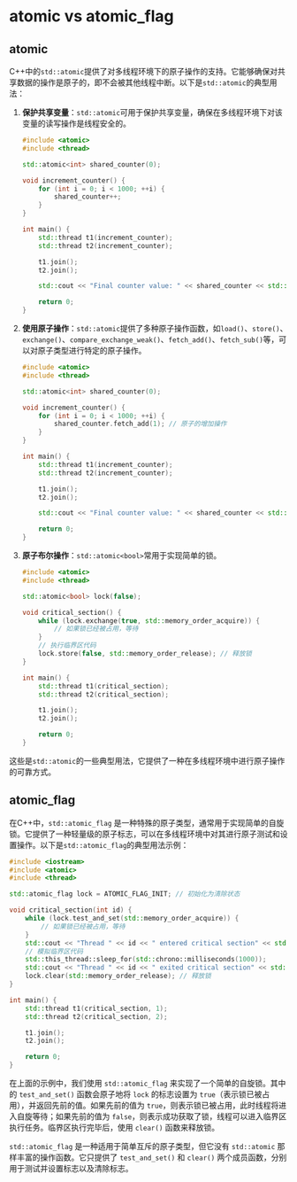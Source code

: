 # atomic vs atomic_flag

## atomic

C++中的`std::atomic`提供了对多线程环境下的原子操作的支持。它能够确保对共享数据的操作是原子的，即不会被其他线程中断。以下是`std::atomic`的典型用法：

1. **保护共享变量**：`std::atomic`可用于保护共享变量，确保在多线程环境下对该变量的读写操作是线程安全的。

    ```cpp
    #include <atomic>
    #include <thread>

    std::atomic<int> shared_counter(0);

    void increment_counter() {
        for (int i = 0; i < 1000; ++i) {
            shared_counter++;
        }
    }

    int main() {
        std::thread t1(increment_counter);
        std::thread t2(increment_counter);

        t1.join();
        t2.join();

        std::cout << "Final counter value: " << shared_counter << std::endl;

        return 0;
    }
    ```

2. **使用原子操作**：`std::atomic`提供了多种原子操作函数，如`load()`、`store()`、`exchange()`、`compare_exchange_weak()`、`fetch_add()`、`fetch_sub()`等，可以对原子类型进行特定的原子操作。

    ```cpp
    #include <atomic>
    #include <thread>

    std::atomic<int> shared_counter(0);

    void increment_counter() {
        for (int i = 0; i < 1000; ++i) {
            shared_counter.fetch_add(1); // 原子的增加操作
        }
    }

    int main() {
        std::thread t1(increment_counter);
        std::thread t2(increment_counter);

        t1.join();
        t2.join();

        std::cout << "Final counter value: " << shared_counter << std::endl;

        return 0;
    }
    ```

3. **原子布尔操作**：`std::atomic<bool>`常用于实现简单的锁。

    ```cpp
    #include <atomic>
    #include <thread>

    std::atomic<bool> lock(false);

    void critical_section() {
        while (lock.exchange(true, std::memory_order_acquire)) {
            // 如果锁已经被占用，等待
        }
        // 执行临界区代码
        lock.store(false, std::memory_order_release); // 释放锁
    }

    int main() {
        std::thread t1(critical_section);
        std::thread t2(critical_section);

        t1.join();
        t2.join();

        return 0;
    }
    ```

这些是`std::atomic`的一些典型用法，它提供了一种在多线程环境中进行原子操作的可靠方式。

## atomic_flag

在C++中，`std::atomic_flag` 是一种特殊的原子类型，通常用于实现简单的自旋锁。它提供了一种轻量级的原子标志，可以在多线程环境中对其进行原子测试和设置操作。以下是`std::atomic_flag`的典型用法示例：

```cpp
#include <iostream>
#include <atomic>
#include <thread>

std::atomic_flag lock = ATOMIC_FLAG_INIT; // 初始化为清除状态

void critical_section(int id) {
    while (lock.test_and_set(std::memory_order_acquire)) {
        // 如果锁已经被占用，等待
    }
    std::cout << "Thread " << id << " entered critical section" << std::endl;
    // 模拟临界区代码
    std::this_thread::sleep_for(std::chrono::milliseconds(1000));
    std::cout << "Thread " << id << " exited critical section" << std::endl;
    lock.clear(std::memory_order_release); // 释放锁
}

int main() {
    std::thread t1(critical_section, 1);
    std::thread t2(critical_section, 2);

    t1.join();
    t2.join();

    return 0;
}
```

在上面的示例中，我们使用 `std::atomic_flag` 来实现了一个简单的自旋锁。其中的 `test_and_set()` 函数会原子地将 `lock` 的标志设置为 `true`（表示锁已被占用），并返回先前的值。如果先前的值为 `true`，则表示锁已被占用，此时线程将进入自旋等待；如果先前的值为 `false`，则表示成功获取了锁，线程可以进入临界区执行任务。临界区执行完毕后，使用 `clear()` 函数来释放锁。

`std::atomic_flag` 是一种适用于简单互斥的原子类型，但它没有 `std::atomic` 那样丰富的操作函数。它只提供了 `test_and_set()` 和 `clear()` 两个成员函数，分别用于测试并设置标志以及清除标志。
